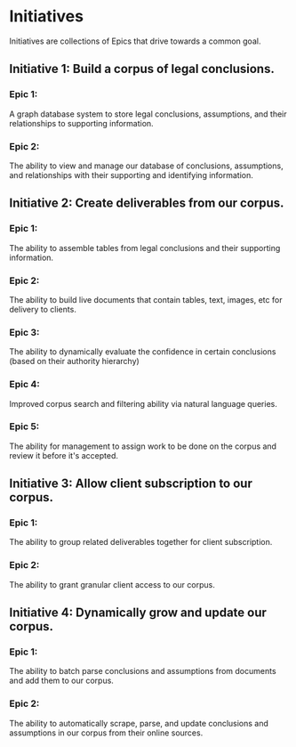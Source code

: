 # Initiatives
Initiatives are collections of Epics that drive towards a common goal.

## Initiative 1: Build a corpus of legal conclusions. 

### Epic 1:

A graph database system to store legal conclusions, assumptions, and their relationships to supporting information.

### Epic 2:

The ability to view and manage our database of conclusions, assumptions, and relationships with their supporting and identifying information.

## Initiative 2: Create deliverables from our corpus.

### Epic 1:

The ability to assemble tables from legal conclusions and their supporting information.

### Epic 2:

The ability to build live documents that contain tables, text, images, etc for delivery to clients.

### Epic 3:

The ability to dynamically evaluate the confidence in certain conclusions (based on their authority hierarchy)

### Epic 4:
Improved corpus search and filtering ability via natural language queries.

### Epic 5:
The ability for management to assign work to be done on the corpus and review it before it's accepted.

## Initiative 3: Allow client subscription to our corpus.

### Epic 1:  
The ability to group related deliverables together for client subscription.

### Epic 2:  
The ability to grant granular client access to our corpus.

## Initiative 4: Dynamically grow and update our corpus.

### Epic 1:
The ability to batch parse conclusions and assumptions from documents and add them to our corpus.

### Epic 2:
The ability to automatically scrape, parse, and update conclusions and assumptions in our corpus from their online sources.
